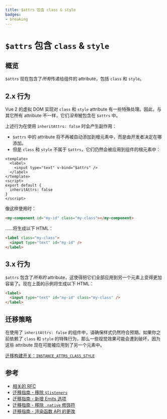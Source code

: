 ```yaml
---
title: $attrs 包含 class & style
badges:
- breaking
---
```


# `$attrs` 包含 `class` & `style` <MigrationBadges :badges="$frontmatter.badges" />

## 概览

`$attrs` 现在包含了*所有*传递给组件的 attribute，包括 `class` 和 `style`。

## 2.x 行为

Vue 2 的虚拟 DOM 实现对 `class` 和 `style` attribute 有一些特殊处理。因此，与其它所有 attribute 不一样，它们*没有*被包含在 `$attrs` 中。

上述行为在使用 `inheritAttrs: false` 时会产生副作用：

- `$attrs` 中的 attribute 将不再被自动添加到根元素中，而是由开发者决定在哪添加。
- 但是 `class` 和 `style` 不属于 `$attrs`，它们仍然会被应用到组件的根元素中：

```vue
<template>
  <label>
    <input type="text" v-bind="$attrs" />
  </label>
</template>
<script>
export default {
  inheritAttrs: false
}
</script>
```

像这样使用时：

```html
<my-component id="my-id" class="my-class"></my-component>
```

……将生成以下 HTML：

```html
<label class="my-class">
  <input type="text" id="my-id" />
</label>
```

## 3.x 行为

`$attrs` 包含了*所有的* attribute，这使得把它们全部应用到另一个元素上变得更加容易了。现在上面的示例将生成以下 HTML：

```html
<label>
  <input type="text" id="my-id" class="my-class" />
</label>
```

## 迁移策略

在使用了 `inheritAttrs: false` 的组件中，请确保样式仍然符合预期。如果你之前依赖了 `class` 和 `style` 的特殊行为，那么一些视觉效果可能会遭到破坏，因为这些 attribute 现在可能被应用到了另一个元素中。

[迁移构建开关：`INSTANCE_ATTRS_CLASS_STYLE`](../migration-build.html#兼容性配置)

## 参考

- [相关的 RFC](https://github.com/vuejs/rfcs/blob/master/active-rfcs/0031-attr-fallthrough.md)
- [迁移指南 - 移除 `$listeners`](./listeners-removed.md)
- [迁移指南 - 新增 Emits 选项](./emits-option.md)
- [迁移指南 - 移除 `.native` 修饰符](./v-on-native-modifier-removed.md)
- [迁移指南 - 渲染函数 API 的更改](./render-function-api.md)
